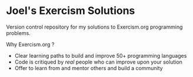 # Joel's Exercism Solutions
Version control repository for my solutions to Exercism.org programming problems.

Why Exercism.org ?

- Clear learning paths to build and improve 50+ programming languages
- Code is critiqued by *real* people who can improve upon your solution
- Offer to learn from and mentor others and build a community

